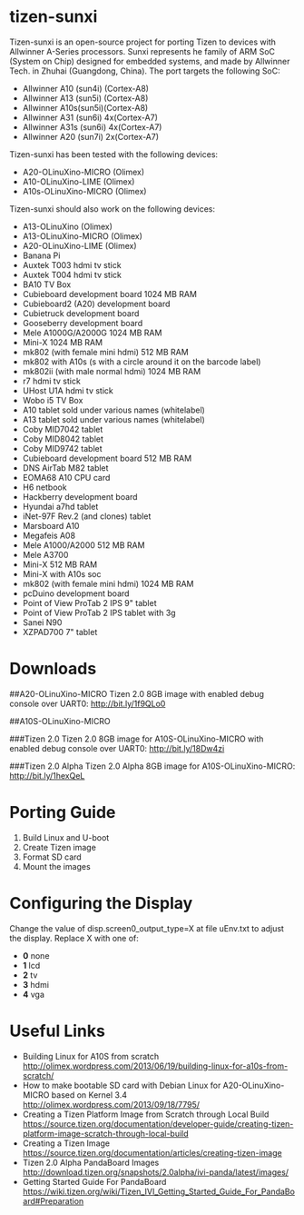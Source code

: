 tizen-sunxi
===========

Tizen-sunxi is an open-source project for porting Tizen to devices with Allwinner A-Series processors. Sunxi represents he family of ARM SoC (System on Chip) designed for embedded systems, and made by Allwinner Tech. in Zhuhai (Guangdong, China). The port targets the following SoC:
* Allwinner A10 (sun4i) (Cortex-A8)
* Allwinner A13 (sun5i) (Cortex-A8)
* Allwinner A10s(sun5i)(Cortex-A8)
* Allwinner A31 (sun6i) 4x(Cortex-A7)
* Allwinner A31s (sun6i) 4x(Cortex-A7)
* Allwinner A20 (sun7i) 2x(Cortex-A7)

Tizen-sunxi has been tested with the following devices:
* A20-OLinuXino-MICRO (Olimex)
* A10-OLinuXino-LIME (Olimex)
* A10s-OLinuXino-MICRO (Olimex)

Tizen-sunxi should also work on the following devices:
* A13-OLinuXino (Olimex)
* A13-OLinuXino-MICRO (Olimex)
* A20-OLinuXino-LIME (Olimex)
* Banana Pi
* Auxtek T003 hdmi tv stick
* Auxtek T004 hdmi tv stick
* BA10 TV Box
* Cubieboard development board 1024 MB RAM
* Cubieboard2 (A20) development board
* Cubietruck development board
* Gooseberry development board
* Mele A1000G/A2000G 1024 MB RAM
* Mini-X 1024 MB RAM
* mk802 (with female mini hdmi) 512 MB RAM
* mk802 with A10s (s with a circle around it on the barcode label)
* mk802ii (with male normal hdmi) 1024 MB RAM
* r7 hdmi tv stick
* UHost U1A hdmi tv stick
* Wobo i5 TV Box
* A10 tablet sold under various names (whitelabel)
* A13 tablet sold under various names (whitelabel)
* Coby MID7042 tablet
* Coby MID8042 tablet
* Coby MID9742 tablet
* Cubieboard development board 512 MB RAM
* DNS AirTab M82 tablet
* EOMA68 A10 CPU card
* H6 netbook
* Hackberry development board
* Hyundai a7hd tablet
* iNet-97F Rev.2 (and clones) tablet
* Marsboard A10
* Megafeis A08
* Mele A1000/A2000 512 MB RAM
* Mele A3700
* Mini-X 512 MB RAM
* Mini-X with A10s soc
* mk802 (with female mini hdmi) 1024 MB RAM
* pcDuino development board
* Point of View ProTab 2 IPS 9" tablet
* Point of View ProTab 2 IPS tablet with 3g
* Sanei N90
* XZPAD700 7" tablet

Downloads
===========

##A20-OLinuXino-MICRO
Tizen 2.0 8GB image with enabled debug console over UART0: http://bit.ly/1f9QLo0

##A10S-OLinuXino-MICRO

###Tizen 2.0
Tizen 2.0 8GB image for A10S-OLinuXino-MICRO with enabled debug console over UART0: http://bit.ly/18Dw4zi

###Tizen 2.0 Alpha
Tizen 2.0 Alpha 8GB image for A10S-OLinuXino-MICRO: http://bit.ly/1hexQeL

Porting Guide
===========
1. Build Linux and U-boot
2. Create Tizen image
3. Format SD card
4. Mount the images

Configuring the Display
===========
Change the value of disp.screen0_output_type=X at file uEnv.txt to adjust the display. Replace X with one of: 
* **0** none
* **1** lcd
* **2** tv
* **3** hdmi
* **4** vga

Useful Links
===========
* Building Linux for A10S from scratch http://olimex.wordpress.com/2013/06/19/building-linux-for-a10s-from-scratch/
* How to make bootable SD card with Debian Linux for A20-OLinuXino-MICRO based on Kernel 3.4 http://olimex.wordpress.com/2013/09/18/7795/
* Creating a Tizen Platform Image from Scratch through Local Build https://source.tizen.org/documentation/developer-guide/creating-tizen-platform-image-scratch-through-local-build
* Creating a Tizen Image https://source.tizen.org/documentation/articles/creating-tizen-image
* Tizen 2.0 Alpha PandaBoard Images http://download.tizen.org/snapshots/2.0alpha/ivi-panda/latest/images/
* Getting Started Guide For PandaBoard https://wiki.tizen.org/wiki/Tizen_IVI_Getting_Started_Guide_For_PandaBoard#Preparation

